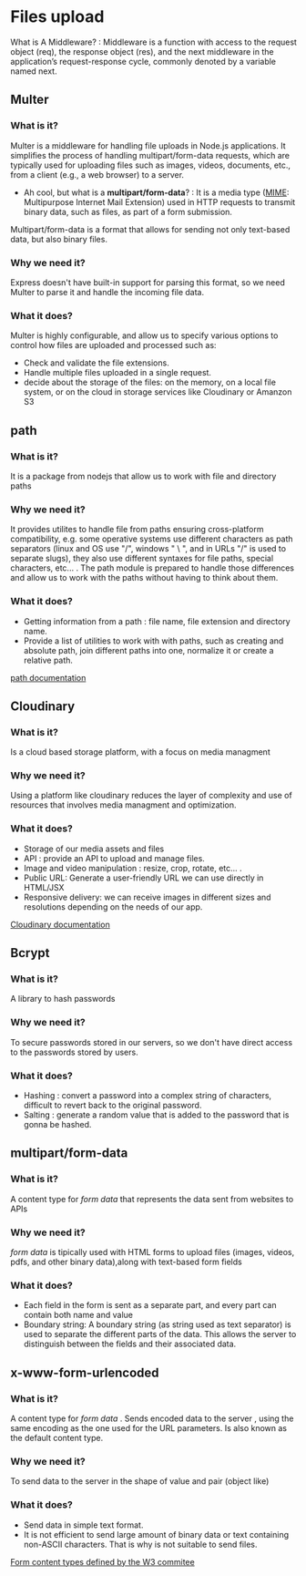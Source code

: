 # Files upload

What is A Middleware? : Middleware is a function with access to the request object (req), the response object (res), and the next middleware in the application’s request-response cycle, commonly denoted by a variable named next.

## Multer

### What is it?

Multer is a middleware for handling file uploads in Node.js applications. It simplifies the process of handling multipart/form-data requests, which are typically used for uploading files such as images, videos, documents, etc., from a client (e.g., a web browser) to a server.

- Ah cool, but what is a __multipart/form-data__? :
  It is a media type ([MIME](https://developer.mozilla.org/en-US/docs/Web/HTTP/Basics_of_HTTP/MIME_types): Multipurpose Internet Mail Extension) used in HTTP requests to transmit binary data, such as files, as part of a form submission.

Multipart/form-data is a format that allows for sending not only text-based data, but also binary files.

### Why we  need it?

Express doesn't have built-in support for parsing this format, so we need Multer to parse it and handle the incoming file data.

### What it does?

Multer is highly configurable, and allow us to specify various options to control how files are uploaded and processed such as:

- Check and validate the file extensions.
- Handle multiple files uploaded in a single request.
- decide about the storage of the files: on the memory, on a local file system, or on the cloud in storage services like Cloudinary or Amanzon S3

## path

### What is it?

It is a package from nodejs that allow us to work with file and directory paths

### Why we  need it?

It provides utilites to handle file from paths ensuring cross-platform compatibility, e.g. some operative systems use different characters as path separators (linux and OS use "/", windows " \ ", and in URLs "/" is used to separate slugs), they also use different syntaxes for file paths, special characters, etc...  .
The path module is prepared to handle those differences and allow us to work with the paths without having to think about them.

### What it does?

- Getting information from a path : file name, file extension and directory name.
- Provide a list of utilities to work with  with paths, such as creating and absolute path, join different paths into one, normalize it or create a relative path.

[path documentation](https://nodejs.dev/en/learn/nodejs-file-paths/)

## Cloudinary

### What is it?

Is a cloud based storage platform, with a focus on media managment

### Why we  need it?

Using a platform like cloudinary reduces the layer of complexity and use of resources that involves media managment and optimization.

### What it does?

- Storage of our media assets and files
- API : provide an API to upload and manage files.
- Image and video manipulation : resize, crop, rotate, etc... .
- Public URL: Generate a user-friendly URL we can use directly in HTML/JSX
- Responsive delivery: we can receive images in different sizes and resolutions depending on the needs of our app.

[Cloudinary documentation](https://cloudinary.com/documentation)

## Bcrypt

### What is it?

A library to hash passwords

### Why we  need it?

To secure passwords stored in our servers, so we don't have direct access to the passwords stored by users.

### What it does?

- Hashing : convert a password into a complex string of characters, difficult to revert back to the original password.
- Salting : generate a random value that is added to the password that is gonna be hashed.

## multipart/form-data

### What is it?

A content type for _form data_ that represents the data sent from websites to APIs

### Why we  need it?

_form data_ is tipically used with HTML forms to upload files (images, videos, pdfs, and other binary data),along with text-based form fields

### What it does?

- Each field in the form is sent as a separate part, and every part can contain both name and value
- Boundary string: A boundary string (as string used as text separator) is used to separate the different parts of the data. This allows the server to distinguish between the fields and their associated data.

## x-www-form-urlencoded

### What is it?

A content type for _form data_ .
Sends encoded data to the server , using the same encoding as the one used for the URL parameters.
Is also known as the default content type.

### Why we  need it?

To send data to the server in the shape of value and pair (object like)

### What it does?

- Send data in simple text format.
- It is not efficient to send large amount of binary data or text containing non-ASCII characters. That is why is not suitable to send files.

[Form content types defined by the W3 commitee](https://www.w3.org/TR/html401/interact/forms.html#h-17.13.4.1)
